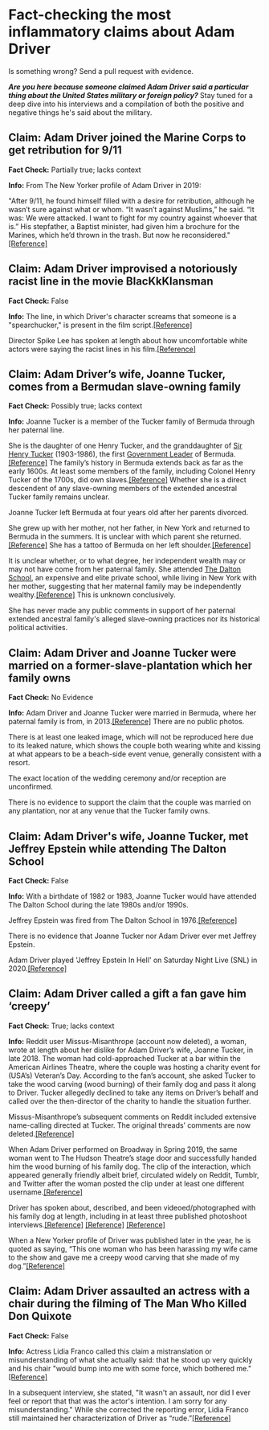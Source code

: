 # Fact-checking the most inflammatory claims about Adam Driver 

Is something wrong? Send a pull request with evidence. 

***Are you here because someone claimed Adam Driver said a particular thing about the United States military or foreign policy?*** Stay tuned for a deep dive into his interviews and a compilation of both the positive and negative things he's said about the military. 

## Claim: Adam Driver joined the Marine Corps to get retribution for 9/11

**Fact Check:** Partially true; lacks context 

**Info:** 
From The New Yorker profile of Adam Driver in 2019:

"After 9/11, he found himself filled with a desire for retribution, although he wasn’t sure against what or whom. “It wasn’t against Muslims,” he said. “It was: We were attacked. I want to fight for my country against whoever that is.” His stepfather, a Baptist minister, had given him a brochure for the Marines, which he’d thrown in the trash. But now he reconsidered."[[Reference]](https://www.newyorker.com/magazine/2019/10/28/adam-driver-the-original-man)

## Claim: Adam Driver improvised a notoriously racist line in the movie BlacKkKlansman 

**Fact Check:** False

**Info:**
The line, in which Driver's character screams that someone is a "spearchucker," is present in the film script.[[Reference]](https://thescriptlab.com/wp-content/uploads/scripts/BlackKKlansman.pdf)

Director Spike Lee has spoken at length about how uncomfortable white actors were saying the racist lines in his film.[[Reference]](https://www.nzherald.co.nz/entertainment/spike-lee-blackkklansmans-white-actors-had-problems-saying-the-n-word/MS3PPMECS72JBG7FFUNIE3VQYU/) 

## Claim: Adam Driver’s wife, Joanne Tucker, comes from a Bermudan slave-owning family

**Fact Check:** Possibly true; lacks context

**Info:** Joanne Tucker is a member of the Tucker family of Bermuda through her paternal line.

She is the daughter of one Henry Tucker, and the granddaughter of [Sir Henry Tucker](https://en.wikipedia.org/wiki/Henry_Tucker_(Bermudian_politician)) (1903-1986), the first [Government Leader](https://en.wikipedia.org/wiki/List_of_premiers_of_Bermuda) of Bermuda.[[Reference]](https://www.royalgazette.com/other/lifestyle/article/20190313/actress-tucker-talks-about-being-on-camera/) The family’s history in Bermuda extends back as far as the early 1600s. At least some members of the family, including Colonel Henry Tucker of the 1700s, did own slaves.[[Reference]](https://freepages.rootsweb.com/~ocarroll/genealogy/tuckerresources.html) Whether she is a direct descendent of any slave-owning members of the extended ancestral Tucker family remains unclear.

Joanne Tucker left Bermuda at four years old after her parents divorced. 

She grew up with her mother, not her father, in New York and returned to Bermuda in the summers. It is unclear with which parent she returned.[[Reference]](https://www.royalgazette.com/other/lifestyle/article/20190313/actress-tucker-talks-about-being-on-camera/) She has a tattoo of Bermuda on her left shoulder.[[Reference]](https://creeto.com/wp-content/uploads/Joanne-Tucker-back-tattoo-e1591948559806.jpg)

It is unclear whether, or to what degree, her independent wealth may or may not have come from her paternal family. She attended [The Dalton School](https://en.wikipedia.org/wiki/Dalton_School), an expensive and elite private school, while living in New York with her mother, suggesting that her maternal family may be independently wealthy.[[Reference]](https://www.royalgazette.com/other/lifestyle/article/20190313/actress-tucker-talks-about-being-on-camera/) This is unknown conclusively.

She has never made any public comments in support of her paternal extended ancestral family's alleged slave-owning practices nor its historical political activities.

## Claim: Adam Driver and Joanne Tucker were married on a former-slave-plantation which her family owns

**Fact Check:** No Evidence

**Info:** Adam Driver and Joanne Tucker were married in Bermuda, where her paternal family is from, in 2013.[[Reference]](https://www.harpersbazaar.com/celebrity/latest/a30833262/adam-driver-joanne-tucker-relationship-timeline/) There are no public photos. 

There is at least one leaked image, which will not be reproduced here due to its leaked nature, which shows the couple both wearing white and kissing at what appears to be a beach-side event venue, generally consistent with a resort. 

The exact location of the wedding ceremony and/or reception are unconfirmed. 

There is no evidence to support the claim that the couple was married on any plantation, nor at any venue that the Tucker family owns. 

## Claim: Adam Driver's wife, Joanne Tucker, met Jeffrey Epstein while attending The Dalton School

**Fact Check:** False

**Info:** With a birthdate of 1982 or 1983, Joanne Tucker would have attended The Dalton School during the late 1980s and/or 1990s. 

Jeffrey Epstein was fired from The Dalton School in 1976.[[Reference]](https://www.nytimes.com/2019/07/12/nyregion/jeffrey-epstein-dalton-teacher.html)

There is no evidence that Joanne Tucker nor Adam Driver ever met Jeffrey Epstein. 

Adam Driver played 'Jeffrey Epstein In Hell' on Saturday Night Live (SNL) in 2020.[[Reference]](https://variety.com/2020/tv/news/saturday-night-live-adam-driver-jeffrey-epstein-jon-lovitz-alan-dershowitz-hell-first-show-2020-watch-1203480476/)

## Claim: Adam Driver called a gift a fan gave him ‘creepy’

**Fact Check:** True; lacks context

**Info:** Reddit user Missus-Misanthrope (account now deleted), a woman, wrote at length about her dislike for Adam Driver’s wife, Joanne Tucker, in late 2018. The woman had cold-approached Tucker at a bar within the American Airlines Theatre, where the couple was hosting a charity event for (USA’s) Veteran’s Day. According to the fan’s account, she asked Tucker to take the wood carving (wood burning) of their family dog and pass it along to Driver. Tucker allegedly declined to take any items on Driver’s behalf and called over the then-director of the charity to handle the situation further.

Missus-Misanthrope’s subsequent comments on Reddit included extensive name-calling directed at Tucker. The original threads’ comments are now deleted.[[Reference]](https://www.reddit.com/r/HobbyDrama/comments/ji50tz/adam_driver_standom_adam_driver_makes_fun_of_a/?rdt=35038)

When Adam Driver performed on Broadway in Spring 2019, the same woman went to The Hudson Theatre’s stage door and successfully handed him the wood burning of his family dog. The clip of the interaction, which appeared generally friendly albeit brief, circulated widely on Reddit, Tumblr, and Twitter after the woman posted the clip under at least one different username.[[Reference]](https://i.imgur.com/1IFxkgL.mp4) 

Driver has spoken about, described, and been videoed/photographed with his family dog at length, including in at least three published photoshoot interviews.[[Reference]](https://www.youtube.com/watch?v=zvZZyolTF4g) [[Reference]](https://i.pinimg.com/originals/e3/7a/6a/e37a6a06bb5e1ce5083ea617247b3e13.jpg) [[Reference]](https://www.youtube.com/watch?t=1s&v=R9bhiFRlGZI)

When a New Yorker profile of Driver was published later in the year, he is quoted as saying, “This one woman who has been harassing my wife came to the show and gave me a creepy wood carving that she made of my dog.”[[Reference]](https://www.newyorker.com/magazine/2019/10/28/adam-driver-the-original-man)

## Claim: Adam Driver assaulted an actress with a chair during the filming of The Man Who Killed Don Quixote

**Fact Check:** False

**Info:** Actress Lidia Franco called this claim a mistranslation or misunderstanding of what she actually said: that he stood up very quickly and his chair "would bump into me with some force, which bothered me."[[Reference]](https://radiocomercial.pt/podcasts/era-o-que-faltava/t2/lidia-franco)

In a subsequent interview, she stated, "It wasn't an assault, nor did I ever feel or report that that was the actor's intention. I am sorry for any misunderstanding." While she corrected the reporting error, Lidia Franco still maintained her characterization of Driver as “rude.”[[Reference]](https://toofab.com/2021/02/05/adam-driver-costar-clarifies-he-did-not-attack-her-with-a-chair/)
